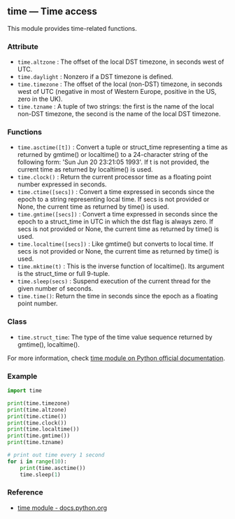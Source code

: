 ## time — Time access
<!-- doc for this module is completed -->

This module provides time-related functions.

### Attribute

* `time.altzone` : The offset of the local DST timezone, in seconds west of UTC.
* `time.daylight` : Nonzero if a DST timezone is defined.
* `time.timezone` : The offset of the local (non-DST) timezone, in seconds west of UTC (negative in most of Western Europe, positive in the US, zero in the UK).
* `time.tzname` : A tuple of two strings: the first is the name of the local non-DST timezone, the second is the name of the local DST timezone.

### Functions

* `time.asctime([t])` : Convert a tuple or struct_time representing a time as returned by gmtime() or localtime() to a 24-character string of the following form: 'Sun Jun 20 23:21:05 1993'. If t is not provided, the current time as returned by localtime() is used.
* `time.clock()` : Return the current processor time as a floating point number expressed in seconds.
* `time.ctime([secs])` : Convert a time expressed in seconds since the epoch to a string representing local time. If secs is not provided or None, the current time as returned by time() is used.
* `time.gmtime([secs])` : Convert a time expressed in seconds since the epoch to a struct_time in UTC in which the dst flag is always zero. If secs is not provided or None, the current time as returned by time() is used.
* `time.localtime([secs])` : Like gmtime() but converts to local time. If secs is not provided or None, the current time as returned by time() is used.
* `time.mktime(t)` : This is the inverse function of localtime(). Its argument is the struct_time or full 9-tuple.
* `time.sleep(secs)` : Suspend execution of the current thread for the given number of seconds.
* `time.time()`: Return the time in seconds since the epoch as a floating point number.

### Class

* `time.struct_time`: The type of the time value sequence returned by gmtime(), localtime().

For more information, check [time module on Python official documentation](https://docs.python.org/3/library/time.html).
### Example

```python
import time

print(time.timezone)
print(time.altzone)
print(time.ctime())
print(time.clock())
print(time.localtime())
print(time.gmtime())
print(time.tzname)

# print out time every 1 second
for i in range(10):
    print(time.asctime())
    time.sleep(1)
```

### Reference

* [time module - docs.python.org](https://docs.python.org/3/library/time.html)
